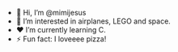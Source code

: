 - 👋 Hi, I’m @mimijesus
- 👀 I’m interested in airplanes, LEGO and space.
- ♥️ I’m currently learning C.
- ⚡ Fun fact: I loveeee pizza!

<!---
mimijesus/mimijesus is a ✨ special ✨ repository because its `README.md` (this file) appears on your GitHub profile.
You can click the Preview link to take a look at your changes.
--->
